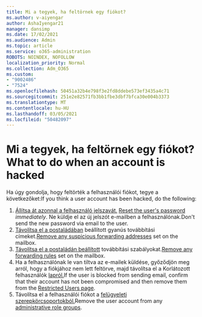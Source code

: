 ```yaml
---
title: Mi a tegyek, ha feltörnek egy fiókot?
ms.author: v-aiyengar
author: AshaIyengar21
manager: dansimp
ms.date: 17/02/2021
ms.audience: Admin
ms.topic: article
ms.service: o365-administration
ROBOTS: NOINDEX, NOFOLLOW
localization_priority: Normal
ms.collection: Adm_O365
ms.custom:
- "9002486"
- "7524"
ms.openlocfilehash: 50451a32b4e798f3e2fd8ddebe573ef3435a4c71
ms.sourcegitcommit: 251e2e82571fb3bb1fbe3dbf7bfca30e004b3373
ms.translationtype: MT
ms.contentlocale: hu-HU
ms.lasthandoff: 03/05/2021
ms.locfileid: "50482097"
---
```

# <a name="what-to-do-when-an-account-is-hacked"></a><span data-ttu-id="d969d-102">Mi a tegyek, ha feltörnek egy fiókot?</span><span class="sxs-lookup"><span data-stu-id="d969d-102">What to do when an account is hacked</span></span>

<span data-ttu-id="d969d-103">Ha úgy gondolja, hogy feltörték a felhasználói fiókot, tegye a következőket:</span><span class="sxs-lookup"><span data-stu-id="d969d-103">If you think a user account has been hacked, do the following:</span></span>

1. <span data-ttu-id="d969d-104">[Állítsa át azonnal a felhasználó jelszavát.](https://go.microsoft.com/fwlink/?linkid=2103704) </span><span class="sxs-lookup"><span data-stu-id="d969d-104">[Reset the user's password](https://go.microsoft.com/fwlink/?linkid=2103704) *immediately*.</span></span> <span data-ttu-id="d969d-105">Ne küldje el az új jelszót e-mailben a felhasználónak.</span><span class="sxs-lookup"><span data-stu-id="d969d-105">Don't send the new password via email to the user.</span></span>
1. <span data-ttu-id="d969d-106">[Távolítsa el a postaládában](https://go.microsoft.com/fwlink/?linkid=2103705) beállított gyanús továbbítási címeket.</span><span class="sxs-lookup"><span data-stu-id="d969d-106">[Remove any suspicious forwarding addresses](https://go.microsoft.com/fwlink/?linkid=2103705) set on the mailbox.</span></span>
1. <span data-ttu-id="d969d-107">[Távolítsa el a postaládán beállított](https://go.microsoft.com/fwlink/?linkid=2103706) továbbítási szabályokat.</span><span class="sxs-lookup"><span data-stu-id="d969d-107">[Remove any forwarding rules](https://go.microsoft.com/fwlink/?linkid=2103706) set on the mailbox.</span></span>
1. <span data-ttu-id="d969d-108">Ha a felhasználónak le van tiltva az e-mailek küldése, győződjön meg arról, hogy a fiókjához nem lett feltörve, majd távolítsa el a Korlátozott felhasználók [lapról.](https://go.microsoft.com/fwlink/?linkid=2103706)</span><span class="sxs-lookup"><span data-stu-id="d969d-108">If the user is blocked from sending email, confirm that their account has not been compromised and then remove them from the [Restricted Users page](https://go.microsoft.com/fwlink/?linkid=2103706).</span></span>
1. <span data-ttu-id="d969d-109">Távolítsa el a felhasználói fiókot a [felügyeleti szerepkörcsoportokból.](https://go.microsoft.com/fwlink/?linkid=2092294)</span><span class="sxs-lookup"><span data-stu-id="d969d-109">Remove the user account from any [administrative role groups](https://go.microsoft.com/fwlink/?linkid=2092294).</span></span>